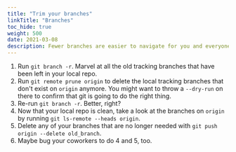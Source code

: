 ```yaml
---
title: "Trim your branches"
linkTitle: "Branches"
toc_hide: true
weight: 500
date: 2021-03-08
description: Fewer branches are easier to navigate for you and everyone in the team
---
```


1. Run `git branch -r`. Marvel at all the old tracking branches that have been
   left in your local repo.
2. Run `git remote prune origin` to delete the local tracking branches that
   don't exist on `origin` anymore. You might want to throw a `--dry-run` on
   there to confirm that git is going to do the right thing.
3. Re-run `git branch -r`. Better, right?
4. Now that your local repo is clean, take a look at the branches on `origin`
   by running `git ls-remote --heads origin`. 
5. Delete any of your branches that are no longer needed with `git push origin --delete old_branch`.
6. Maybe bug your coworkers to do 4 and 5, too.
